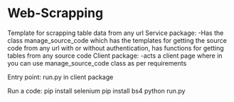 # Web-Scrapping
Template for scrapping table data from any url
Service package:
  -Has the class manage_source_code which has the templates for getting the source code from any url with or without authentication, has functions for getting tables from any source code
Client package:
  -acts a client page where in you can use manage_source_code class as per requirements


Entry point:
  run.py in client package
  
Run a code:
  pip install selenium
  pip install bs4
  python run.py
